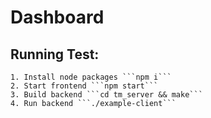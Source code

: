 # Dashboard

## Running Test:

    1. Install node packages ```npm i```
    2. Start frontend ```npm start```
    3. Build backend ```cd tm_server && make```
    4. Run backend ```./example-client```
 

